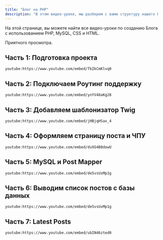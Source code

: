 ```yaml
---
title: "Блог на PHP"
description: "В этом видео-уроке, мы разберем с вами структуру нашего будущего блога. Также мы познакомимся с необходимыми технологиями, которые позволят нам создать свой первый блог на PHP и базой данных MySQL."
---
```


На этой странице, вы можете найти все видео-уроки по созданию Блога с использованием PHP, MySQL, CSS и HTML.

Приятного просмотра.

## Часть 1: Подготовка проекта
`youtube:https://www.youtube.com/embed/TkZkCmKlvq0`

## Часть 2: Подключаем Роутинг поддержку
`youtube:https://www.youtube.com/embed/ynYV48aKg28`

## Часть 3: Добавляем шаблонизатор Twig
`youtube:https://www.youtube.com/embed/jHBjqHSax_4`

## Часть 4: Оформляем страницу поста и ЧПУ
`youtube:https://www.youtube.com/embed/dvXG4B0dowU`

## Часть 5: MySQL и Post Mapper
`youtube:https://www.youtube.com/embed/de5vsUxMp1g`

## Часть 6: Выводим список постов с базы данных
`youtube:https://www.youtube.com/embed/de5vsUxMp1g`

## Часть 7: Latest Posts
`youtube:https://www.youtube.com/embed/ubIN46zted0`
